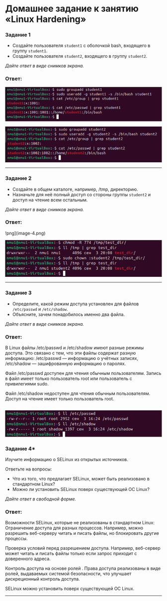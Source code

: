 # Домашнее задание к занятию «Linux Hardening»



### Задание 1

- Создайте пользователя `student1` с оболочкой bash, входящего в группу `student1`.
- Создайте пользователя `student2`, входящего в группу `student2`.

*Дайте ответ в виде снимков экрана.*

### Ответ:

![png](image.png)

![png](image-1.png)

------

### Задание 2

- Создайте в общем каталоге, например, /tmp, директорию.
- Назначьте для неё полный доступ со стороны группы `student2` и доступ на чтение всем остальным.

*Дайте ответ в виде снимков экрана.*

### Ответ:

!png](image-4.png)

![png](image-5.png)

------

### Задание 3

- Определите, какой режим доступа установлен для файлов `/etc/passwd` и `/etc/shadow`.
- Объясните, зачем понадобилось именно два файла.

*Дайте ответ в виде снимков экрана.*

### Ответ:

В Linux файлы /etc/passwd и /etc/shadow имеют разные режимы доступа. Это связано с тем, что эти файлы содержат разную информацию: /etc/passwd — информацию о учётных записях, /etc/shadow — зашифрованную информацию о паролях.

Файл /etc/passwd доступен для чтения обычным пользователям.
Запись в файл имеет только пользователь root или пользователь с привилегиями sudo.

Файл /etc/shadow недоступен для чтения обычным пользователям.
Доступ на чтение имеет только пользователь root. 

![png](image-3.png)
------

### Задание 4*

Изучите информацию о SELinux из открытых источников.

Ответьте на вопросы:

- Что из того, что предлагает SELinux, может быть реализовано в стандартном Linux?
- Можно ли установить SELinux поверх существующей ОС Linux?

*Дайте ответ в свободной форме.*

### Ответ:

Возможности SELinux, которые не реализованы в стандартном Linux:
Ограничение доступа для разных процессов. Например, можно разрешить веб-серверу читать и писать файлы, но блокировать другие процессы. 

Проверка условий перед разрешением доступа. Например, веб-сервер может читать и писать файлы только если запрос приходит с доверенного адреса. 

Контроль доступа на основе ролей . Права доступа реализованы в виде ролей, выдаваемых системой безопасности, что улучшает дискреционный контроль доступа. 

SELinux можно установить поверх существующей ОС Linux. 

------
